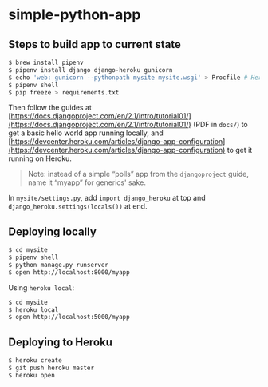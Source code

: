 # simple-python-app

## Steps to build app to current state

```sh
$ brew install pipenv
$ pipenv install django django-heroku gunicorn
$ echo 'web: gunicorn --pythonpath mysite mysite.wsgi' > Procfile # Heroku expects the project to be at root level. `--pythyonpath` allows it to be in a specified subdirectory path.
$ pipenv shell
$ pip freeze > requirements.txt
```

Then follow the guides at [https://docs.djangoproject.com/en/2.1/intro/tutorial01/](https://docs.djangoproject.com/en/2.1/intro/tutorial01/) (PDF in `docs/`) to get a basic hello world app running locally, and [https://devcenter.heroku.com/articles/django-app-configuration](https://devcenter.heroku.com/articles/django-app-configuration) to get it running on Heroku.

> Note: instead of a simple “polls” app from the `djangoproject` guide, name it “myapp” for generics' sake.

In `mysite/settings.py`, add `import django_heroku` at top and `django_heroku.settings(locals())` at end.

## Deploying locally

```sh
$ cd mysite
$ pipenv shell
$ python manage.py runserver
$ open http://localhost:8000/myapp
```

Using `heroku local`:

```sh
$ cd mysite
$ heroku local
$ open http://localhost:5000/myapp
```

## Deploying to Heroku

```sh
$ heroku create
$ git push heroku master
$ heroku open
```